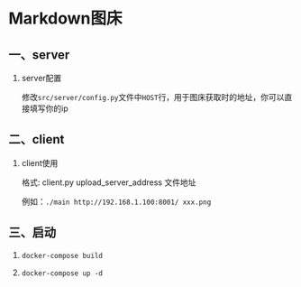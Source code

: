 # Markdown图床

## 一、server

1. server配置

    修改`src/server/config.py`文件中`HOST`行，用于图床获取时的地址，你可以直接填写你的ip
## 二、client

1. client使用

    格式: client.py upload_server_address 文件地址

    例如：`./main http://192.168.1.100:8001/ xxx.png`

## 三、启动

1. `docker-compose build`

2. `docker-compose up -d`
